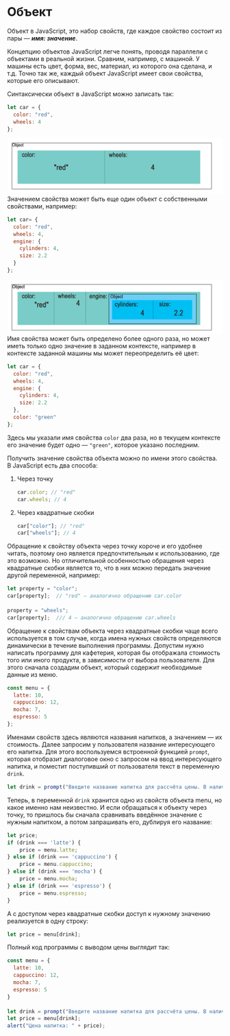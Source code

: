# Объект

Объект в JavaScript, это набор свойств, где каждое свойство состоит из пары — _**имя: значение**_.

Концепцию объектов JavaScript легче понять, проводя параллели с объектами в реальной жизни. Сравним, например, с машиной. У машины есть цвет, форма, вес, материал, из которого она сделана, и т.д. Точно так же, каждый объект JavaScript имеет свои свойства, которые его описывают.

Синтаксически объект в JavaScript можно записать так:

```Javascript
let car = {
  color: "red",
  wheels: 4
};
```

![схема объекта](images/object1.png)
Значением свойства может быть еще один объект с собственными свойствами, например:

```Javascript
let car= {
  color: "red",
  wheels: 4,
  engine: {
    cylinders: 4,
    size: 2.2
  }
};
```

![схема вложенного объекта](images/object2.png)
Имя свойства может быть определено более одного раза, но может иметь только одно значение в заданном контексте, например в контексте заданной машины мы может переопределить её цвет:

```Javascript
let car = {
  color: "red",
  wheels: 4,
  engine: {
    cylinders: 4,
    size: 2.2
  },
  color: "green"
};
```

Здесь мы указали имя свойства `color` два раза, но в текущем контексте его значение будет одно — `"green"`, которое указано последним.

Получить значение свойства объекта можно по имени этого свойства. В JavaScript есть два способа:

1. Через точку

   ```Javascript
   car.color; // "red"
   car.wheels; // 4
   ```

2. Через квадратные скобки

   ```Javascript
   car["color"]; // "red"
   car["wheels"]; // 4
   ```

Обращение к свойству объекта через точку короче и его удобнее читать, поэтому оно является предпочтительным к использованию, где это возможно. Но отличительной особенностью обращения через квадратные скобки является то, что в них можно передать значение другой переменной, например:

```Javascript
let property = "color";
car[property];  // "red" — аналогично обращению car.color

property = "wheels";
car[property];  /// 4 — аналогично обращению car.wheels
```

Обращение к свойствам объекта через квадратные скобки чаще всего используется в том случае, когда имена нужных свойств определяются динамически в течение выполнения программы. Допустим нужно написать программу для кафетерия, которая бы отображала стоимость того или иного продукта, в зависимости от выбора пользователя. Для этого сначала создадим объект, который содержит необходимые данные из меню.

```Javascript
const menu = {
  latte: 10,
  cappuccino: 12,
  mocha: 7,
  espresso: 5
};
```

Именами свойств здесь являются названия напитков, а значением — их стоимость. Далее запросим у пользователя название интересующего его напитка. Для этого воспользуемся встроенной функцией `prompt`, которая отобразит диалоговое окно с запросом на ввод интересующего напитка, и поместит поступивший от пользователя текст в переменную `drink`.

```Javascript
let drink = prompt("Введите название напитка для рассчёта цены. В наличие latte, cappuccino, mocha и espresso.");
```

Теперь, в переменной `drink` хранится одно из свойств объекта menu, но какое именно нам неизвестно. И если обращаться к объекту через точку, то пришлось бы сначала сравнивать введённое значение с нужным напитком, а потом запрашивать его, дублируя его название:

```Javascript
let price;
if (drink === 'latte') {
    price = menu.latte;
} else if (drink === 'cappuccino') {
    price = menu.cappuccino;
} else if (drink === 'mocha') {
    price = menu.mocha;
} else if (drink === 'espresso') {
    price = menu.espresso;
}
```

А с доступом через квадратные скобки доступ к нужному значению реализуется в одну строку:

```Javascript
let price = menu[drink];
```

Полный код программы с выводом цены выглядит так:

```Javascript
const menu = {
  latte: 10,
  cappuccino: 12,
  mocha: 7,
  espresso: 5
}

let drink = prompt("Введите название напитка для рассчёта цены. В наличие latte, cappuccino, mocha и espresso.");
let price = menu[drink];
alert("Цена напитка: " + price);
```
